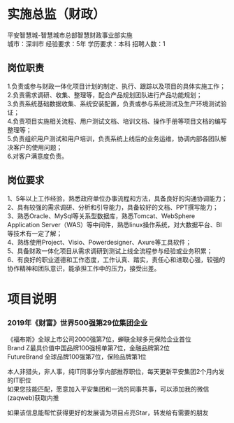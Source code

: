 # 实施总监（财政）
平安智慧城-智慧城市总部智慧财政事业部实施  
城市：深圳市 经验要求：5年 学历要求：本科  招聘人数：1

## 岗位职责
1.负责或参与财政一体化项目计划的制定、执行、跟踪以及项目的具体实施工作；   
2.负责需求调研、收集、整理等，配合产品规划团队进行产品功能规划；   
3.负责系统基础数据收集、系统安装配置，负责或参与系统测试及生产环境测试验证；   
4.负责项目实施相关流程、用户测试文档、培训文档、操作手册等项目文档的编写整理等；   
5.负责组织用户测试和用户培训，负责系统上线后的业务运维，协调内部各团队解决客户的使用问题；   
6.对客户满意度负责。

## 岗位要求
1、5年以上工作经验，熟悉政府单位办事流程和方法，具备良好的沟通协调能力；   
2、具有较强的需求调研、分析和引导能力，具备较好的文档、PPT撰写能力；   
3、熟悉Oracle、MySql等关系型数据库，熟悉Tomcat、WebSphere Application Server（WAS）等中间件，熟悉linux操作系统，对大数据平台、BI等技术有一定了解；   
4、熟练使用Project、Visio、Powerdesigner、Axure等工具软件；   
5、具备财政一体化项目从需求调研到测试上线全流程参与经验或业务积累；   
6、有良好的职业道德和工作态度，工作认真、踏实，责任心和进取心强，较强的协作精神和团队意识，能承担工作中的压力，接受出差。

# 项目说明

### 2019年《财富》世界500强第29位集团企业
《福布斯》全球上市公司2000强第7位，蝉联全球多元保险企业首位  
Brand Z最具价值中国品牌100强榜单第7位，金融品牌第2位  
FutureBrand 全球品牌100强第7位，保险品牌第1位

本人非猎头，非人事，纯IT同事分享内部推荐职位，每天更新平安集团2个月内发的IT职位  
如果您技能匹配，愿意加入平安集团和一流的同事共事，可以添加我的微信(zaqweb)获取内推 

如果该信息能帮忙获得更好的发展请为项目点亮Star，转发给有需要的朋友




